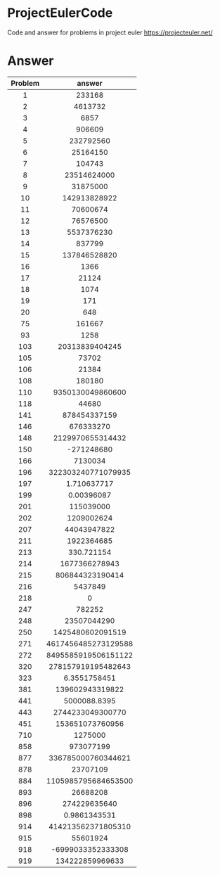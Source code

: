# ProjectEulerCode
Code and answer for problems in project euler https://projecteuler.net/

# Answer

| Problem | answer |
|:---------:|:--------:|
|1|233168|
|2|4613732|
|3|6857|
|4|906609|
|5|232792560|
|6|25164150|
|7|104743|
|8|23514624000|
|9|31875000|
|10|142913828922|
|11|70600674|
|12|76576500|
|13|5537376230|
|14|837799|
|15|137846528820|
|16|1366|
|17|21124|
|18|1074|
|19|171|
|20|648|
|75|161667|
|93|1258|
|103|20313839404245|
|105|73702|
|106|21384|
|108|180180|
|110|9350130049860600|
|118|44680|
|141|878454337159|
|146|676333270|
|148| 2129970655314432|
|150|-271248680|
|166|7130034|
|196|322303240771079935|
|197|1.710637717|
|199|0.00396087|
|201|115039000|
|202|1209002624|
|207|44043947822|
|211|1922364685|
|213|330.721154|
|214|1677366278943|
|215|806844323190414|
|216|5437849|
|218|0|
|247|782252|
|248|23507044290|
|250|1425480602091519|
|271|4617456485273129588|
|272|8495585919506151122|
|320|278157919195482643|
|323|6.3551758451|
|381|139602943319822|
|441|5000088.8395|
|443|2744233049300770|
|451|153651073760956|
|710|1275000|
|858|973077199|
|877|336785000760344621|
|878|23707109|
|884|1105985795684653500|
|893|26688208|
|896|274229635640|
|898|0.9861343531|
|914|414213562371805310|
|915|55601924|
|918|-6999033352333308|
|919|134222859969633|